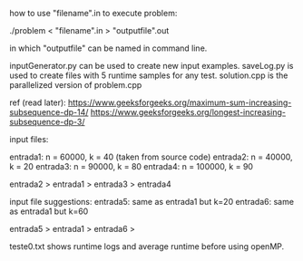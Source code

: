 how to use "filename".in to execute problem:

./problem < "filename".in > "outputfile".out

in which "outputfile" can be named in command line.

inputGenerator.py can be used to create new input examples.
saveLog.py is used to create files with 5 runtime samples for any test.
solution.cpp is the parallelized version of problem.cpp

ref (read later): https://www.geeksforgeeks.org/maximum-sum-increasing-subsequence-dp-14/
https://www.geeksforgeeks.org/longest-increasing-subsequence-dp-3/

input files:

entrada1: n = 60000, k = 40 (taken from source code)
entrada2: n = 40000, k = 20
entrada3: n = 90000, k = 80
entrada4: n = 100000, k = 90

entrada2 > entrada1 > entrada3 > entrada4

input file suggestions:
entrada5: same as entrada1 but k=20
entrada6: same as entrada1 but k=60

entrada5 > entrada1 > entrada6 >

teste0.txt shows runtime logs and average runtime before using openMP.
